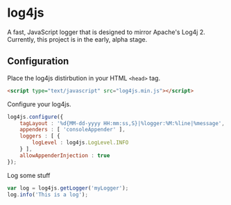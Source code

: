 # log4js
A fast, JavaScript logger that is designed to mirror Apache's Log4j 2. Currently, this project is in the early, alpha stage.

## Configuration

Place the log4js distirbution in your HTML ```<head>``` tag.

```html
<script type="text/javascript" src="log4js.min.js"></script>
```

Configure your log4js.

```javascript
log4js.configure({
    tagLayout : '%d{MM-dd-yyyy HH:mm:ss,S}|%logger:%M:%line|%message',
    appenders : [ 'consoleAppender' ],
    loggers : [ {
        logLevel : log4js.LogLevel.INFO
    } ],
    allowAppenderInjection : true
});
```

Log some stuff

```javascript
var log = log4js.getLogger('myLogger');
log.info('This is a log');
```